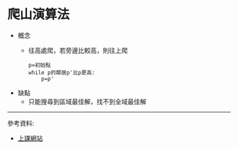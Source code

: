 # 爬山演算法
- 概念
    - 往高處爬，若旁邊比較高，則往上爬
    
        ```
        p=初始點
        while p的鄰居p'比p更高:
            p=p'
        ```
- 缺點
    - 只能搜尋到區域最佳解，找不到全域最佳解
---
參考資料:
- [上課網站](https://misavo.com/blog/%E9%99%B3%E9%8D%BE%E8%AA%A0/%E6%9B%B8%E7%B1%8D/%E4%BA%BA%E5%B7%A5%E6%99%BA%E6%85%A7/02-%E7%88%AC%E5%B1%B1%E6%BC%94%E7%AE%97%E6%B3%95)